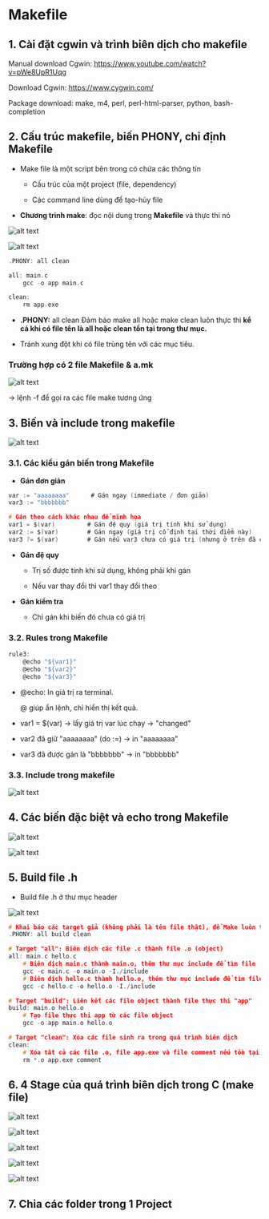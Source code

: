 # Makefile

## 1. Cài đặt cgwin và trình biên dịch cho makefile
Manual download Cgwin: https://www.youtube.com/watch?v=pWe8UpR1Uqg

Download Cgwin: https://www.cygwin.com/

Package download: make, m4, perl, perl-html-parser, python, bash-completion


## 2. Cấu trúc makefile, biến PHONY, chỉ định Makefile

- Make file là một script bên trong có chứa các thông tin

    - Cấu trúc của một project (file, dependency)

    - Các command line dùng để tạo-hủy file

- **Chương trình make**: đọc nội dung trong **Makefile** và thực thi nó

![alt text](image.png)

![alt text](image-1.png)


```c
.PHONY: all clean

all: main.c 
	gcc -o app main.c

clean:
	rm app.exe
```
- **.PHONY:** all clean
Đảm bảo make all hoặc make clean luôn thực thi **kể cả khi có file tên là all hoặc clean tồn tại trong thư mục.**

- Tránh xung đột khi có file trùng tên với các mục tiêu.

### Trường hợp có 2 file Makefile & a.mk

![alt text](image-2.png)

-> lệnh -f để gọi ra các file make tương ứng

## 3. Biến và include trong makefile

![alt text](image-3.png)

### 3.1. Các kiểu gán biến trong Makefile

- **Gán đơn giản**

```c
var := "aaaaaaaa"      # Gán ngay (immediate / đơn giản)
var3 := "bbbbbbb"
```
```c
# Gán theo cách khác nhau để minh họa
var1 = $(var)         # Gán đệ quy (giá trị tính khi sử dụng)
var2 := $(var)        # Gán ngay (giá trị cố định tại thời điểm này)
var3 ?= $(var)        # Gán nếu var3 chưa có giá trị (nhưng ở trên đã có rồi)
```
- **Gán đệ quy**

    - Trị số được tính khi sử dụng, không phải khi gán

    - Nếu var thay đổi thì var1 thay đổi theo

- **Gán kiểm tra**

    - Chỉ gán khi biến đó chưa có giá trị

### **3.2. Rules trong Makefile**

```c
rule3:
	@echo "${var1}"
	@echo "${var2}"
	@echo "${var3}"

```

- @echo:
In giá trị ra terminal.

    @ giúp ẩn lệnh, chỉ hiển thị kết quả.

- var1 = $(var) → lấy giá trị var lúc chạy → "changed"

- var2 đã giữ "aaaaaaaa" (do :=) → in "aaaaaaaa"

- var3 đã được gán là "bbbbbbb" → in "bbbbbbb"

### 3.3. Include trong makefile

![alt text](image-4.png)

## 4. Các biến đặc biệt và echo trong Makefile

![alt text](image-5.png)

![alt text](image-6.png)

## 5. Build file .h

- Build file .h ở thư mục header

![alt text](image-7.png)

```c
# Khai báo các target giả (không phải là tên file thật), để Make luôn thực thi
.PHONY: all build clean

# Target "all": Biên dịch các file .c thành file .o (object)
all: main.c hello.c
	# Biên dịch main.c thành main.o, thêm thư mục include để tìm file .h
	gcc -c main.c -o main.o -I./include
	# Biên dịch hello.c thành hello.o, thêm thư mục include để tìm file .h
	gcc -c hello.c -o hello.o -I./include

# Target "build": Liên kết các file object thành file thực thi "app"
build: main.o hello.o
	# Tạo file thực thi app từ các file object
	gcc -o app main.o hello.o

# Target "clean": Xóa các file sinh ra trong quá trình biên dịch
clean:
	# Xóa tất cả các file .o, file app.exe và file comment nếu tồn tại
	rm *.o app.exe comment

```

## 6. 4 Stage của quá trình biên dịch trong C (make file)

![alt text](image-8.png)

![alt text](image-9.png)

![alt text](image-10.png)

![alt text](image-11.png)

![alt text](image-12.png)

## 7. Chia các folder trong 1 Project

